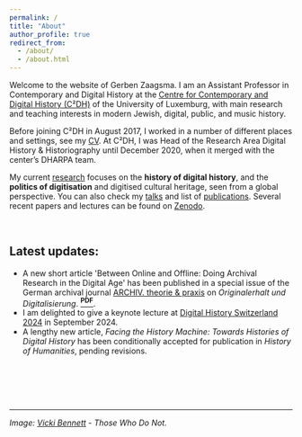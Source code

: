 ```yaml
---
permalink: /
title: "About"
author_profile: true
redirect_from: 
  - /about/
  - /about.html
---
```


Welcome to the website of Gerben Zaagsma. I am an Assistant Professor in Contemporary and Digital History at the [Centre for Contemporary and Digital History (C²DH)](https://www.c2dh.uni.lu/) of the University of Luxemburg, with main research and teaching interests in modern Jewish, digital, public, and music history.

Before joining C²DH in August 2017, I worked in a number of different places and settings, see my [CV](/cv/). At C²DH, I was Head of the Research Area Digital History & Historiography until December 2020, when it merged with the center’s DHARPA team. 

My current [research](/research/) focuses on the **history of digital history**, and the **politics of digitisation** and digitised cultural heritage, seen from a global perspective. You can also check my [talks](/talks) and list of [publications](/publications). Several recent papers and lectures can be found on [Zenodo](https://zenodo.org/search?page=1&size=20&q=zaagsma&sort=-publication_date).

<br/>

## Latest updates:
* A new short article 'Between Online and Offline: Doing Archival Research in the Digital Age' has been published in a special issue of the German archival journal [ARCHIV. theorie & praxis](https://www.archive.nrw.de/landesarchiv-nrw/ueber-uns/archiv-theorie-praxis) on _Originalerhalt und Digitalisierung_. **[<sup>PDF</sup>](https://orbilu.uni.lu/handle/10993/60512)**.
* I am delighted to give a keynote lecture at [Digital History Switzerland 2024](https://conferences.unibas.ch/frontend/index.php?folder_id=234) in September 2024.
* A lengthy new article, _Facing the History Machine: Towards Histories of Digital History_ has been conditionally accepted for publication in _History of Humanities_, pending revisions.




<br/>
<br/>
<br/>
<br/>

--- 

_Image: [Vicki Bennett](https://peoplelikeus.org/) - Those Who Do Not._